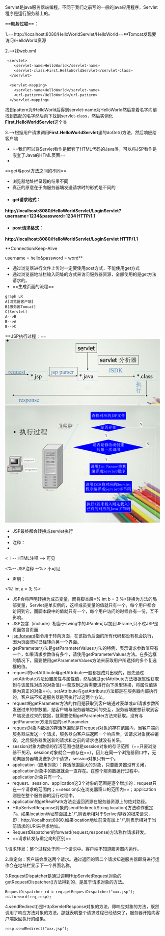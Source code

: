 Servlet是java服务器端编程，不同于我们之前写的一般的java应用程序，Servlet程序是运行服务器上的。

**==映射过程==：** 

1.==http://localhost:8080/HelloWorldServlet/HelloWorld==中Tomcat发现要访问/HelloWorld资源


2.-->找web.xml

```
 <servlet>
  	<servlet-name>HelloWorld</servlet-name>
  	<servlet-class>First.HelloWorldServlet</servlet-class>
  </servlet>
  
  <servlet-mapping>
  	<servlet-name>HelloWorld</servlet-name>
  	<url-pattern>/HelloWorld</url-pattern>
  </servlet-mapping>
```
找到pattern为/HelloWorld后得到servlet-name为HelloWorld然后拿着名字向前找到匹配的名字然后向下找到servlet-class，然后实例化**First.HelloWorldServlet**这个类


3.-->根据用户请求调用**First.HelloWorldServlet**里的doGet()方法，然后响应给客户端


* ==我们可以将Servlet看作是嵌套了HTML代码的Java类，可以将JSP看作是嵌套了Java的HTML页面==
* 



==get与post方法之间的不同==
* 浏览器地址栏呈现的结果不同
* 真正的原意在于向服务器端发送请求时的形式是不同的
* #### get请求格式：
**http://localhost:8080/HelloWorldServlet/LoginServlet?username=1234&password=1234 HTTP/1.1**
* #### post请求格式：
**http://localhost:8080/HelloWorldServlet/LoginServlet HTTP/1.1**

**Connection:Keep-Alive


username = hello&password = word**
* 通过浏览器进行文件上传时一定要使用post方式，不能使用get方式
* 通过浏览器地址栏输入网址的方式来访问服务器资源，全部使用的是get方法请求的。
* ==生成页面的流程==
```
graph LR
A[浏览器客户端]
B[服务器Tomcat]
C[Servlet]
A-->B
B-->A
B-->C
```
==JSP执行过程：==
![image](https://raw.githubusercontent.com/Charlie12138/testgit/master/666.png)
![image](https://raw.githubusercontent.com/Charlie12138/testgit/master/777.png)
* JSP最终都会转换成servlet执行
* 
* 注释：
* 
<！--  HTML注释 -->  可见

<%-- JSP注释 --%>    不可见

* 声明：

<%! int a = 3; %>


* JSP会将声明转换为成员变量，而将脚本段<% int b = 3 %>转换为方法的局部变量，Servlet是单实例的，这样成员变量的值就只有一个，每个用户都会访问到它，而脚本段中的值就只有一个，每个用户访问的时候各有一份，互不影响。
* JSP包含（include）相当于swing中的JPanle可以加到JFrame,只不过JSP是页面包含页面
* <jsp:forward>指令用于转向页面，在该指令后面的所有代码都没有机会执行，因为页面流程已经转向另一个界面。
* getParameter方法是getParameterValues方法的特例，表示请求参数值只有一个，如果请求参数值有多个，请使用getParameterValues方法。在多选框的情况下，需要使用getParameterValues方法来获取用户所选择的多个复选框的值。
* request的setAtttibute与getAttribute一般都是成对出现的，首先通过setAttribute方法设置属性与属性值，然后通过getAttribute方法根据属性获取到与该属性对应的对象值(==获取到之后需要进行向下类型转换，将属性值转换为真正的对象==)。setAttribute与getAttribute方法都是在服务器内部执行的，客户端不知道服务器是否执行过这两个方法。
* request的getParameter方法的作用是获取到客户端通过表单或url请求参数所发送过来的参数值，是客户端与服务器端之间的交互，服务器端要想获取到客户端发送过来的数据，就需要使用getParameter方法来获取。没有与getParameter方法对应的setParameter.
* request对象内数据的存活范围就是在request对象的存在范围内，当客户端向服务器端发送一个请求，服务器向客户端返回一个响应后，该请求对象就被销毁，之后服务器发送新的请求和之前的请求也就没有关系。
* session对象内数据的存活范围也就是session对象的存活范围（==只要浏览器不关闭，session对象就会一直存在==），因此在同一个浏览器窗口中，无论向服务器端发送多少个请求，session对象只有一个。
* application（应用对象）：存活范围最大的对象，只要服务器没有关闭，application对象中的数据就会一直存在。在整个服务器运行过程中，application对象只有一个。
* request、session、application这3个对象的范围是逐个增加的：request只在一个请求的范围内；==session实在浏览器窗口的范围内==；application则是在整个服务器的运行过程中。
* application的getRealPath方法会返回资源在服务器资源上的绝对路径。
* HttpSerlvetResponse对象的sendRedirect(String location)方法称作重定向。如果location地址前面加上"/",则表示相对于Serlvet容器的根来请求，即：http://localhost:8080,如果location地址前没有加上"/",则表示相对于当前请求的URI来寻求地址。
* RequestDispatcher的forward(request,response)方法称作请求转发。
* ==请求转发与重定向的区别==

1.请求转发：整个过程处于同一个请求中。客户端不知道服务器内运作。

2.重定向：客户端会发送两个请求。通过返回的第二个请求知道服务器即将进行运作会在地址栏显示下一个界面名称。

3.RequestDispatcher是通过调用HttpServletRequest对象的getRequestDispatcher()方法得到的，是属于请求对象的方法。
```
RequestDispatcher rd = req.getRequestDispatcher("xxx.jsp");
rd.forward(req,resp);
```

4.sendRedirect()是HttpServletResponse对象的方法，即响应对象的方法，既然调用了响应方法对象的方法，那就表明整个请求过程已经结束了，服务器开始向客户端返回执行的结果。
```
resp.sendRedirect("xxx.jsp");
```